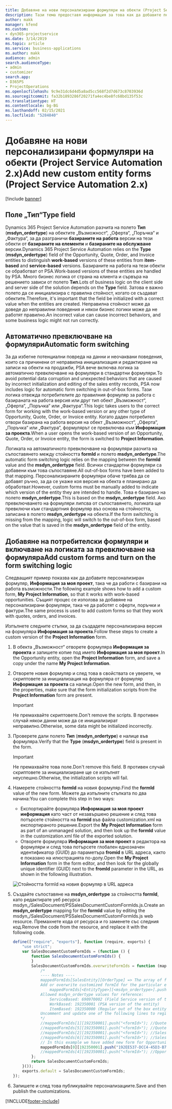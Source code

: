 ```yaml
---
title: Добавяне на нови персонализирани формуляри на обекти (Project Service Automation 2.x)
description: Тази тема предоставя информация за това как да добавите персонализирани формуляри на обекти за възможности, оферти, поръчки или фактури в Dynamics 365 Project Service Automation 2.x.
author: makk
manager: kfend
ms.custom:
- dyn365-projectservice
ms.date: 3/14/2019
ms.topic: article
ms.service: business-applications
ms.author: makk
audience: admin
search.audienceType:
- admin
- customizer
search.app:
- D365PS
- ProjectOperations
ms.openlocfilehash: 9c9e31dc6d4d5a8ad5cc568f2d7d673c8703936d
ms.sourcegitcommit: fa32b1893286f20271fa4ec4be8fc68bd135f53c
ms.translationtype: HT
ms.contentlocale: bg-BG
ms.lasthandoff: 02/15/2021
ms.locfileid: "5284840"
---
```

# <a name="add-new-custom-entity-forms-project-service-automation-2x"></a><span data-ttu-id="93306-103">Добавяне на нови персонализирани формуляри на обекти (Project Service Automation 2.x)</span><span class="sxs-lookup"><span data-stu-id="93306-103">Add new custom entity forms (Project Service Automation 2.x)</span></span>

[!include [banner](../../includes/psa-now-project-operations.md)]

## <a name="type-field"></a><span data-ttu-id="93306-104">Поле „Тип“</span><span class="sxs-lookup"><span data-stu-id="93306-104">Type field</span></span> 

<span data-ttu-id="93306-105">Dynamics 365 Project Service Automation разчита на полето **Тип** (**msdyn\_ordertype**) на обектите „Възможност“, „Оферта“, „Поръчка“ и „Фактура“, за да разграничи **базираните на работа** версии на тези обекти от **базираните на елементи** и **базираните на обслужване** версии.</span><span class="sxs-lookup"><span data-stu-id="93306-105">Dynamics 365 Project Service Automation relies on the **Type** (**msdyn\_ordertype**) field of the Opportunity, Quote, Order, and Invoice entities to distinguish **work-based** versions of these entities from **item-based** and **service-based** versions.</span></span> <span data-ttu-id="93306-106">Базираните на работа на тези обекти се обработват от PSA.</span><span class="sxs-lookup"><span data-stu-id="93306-106">Work-based versions of these entities are handled by PSA.</span></span> <span data-ttu-id="93306-107">Много бизнес логика от страна на клиента и сървъра на решението зависи от полето **Тип**.</span><span class="sxs-lookup"><span data-stu-id="93306-107">Lots of business logic on the client side and server side of the solution depends on the **Type** field.</span></span> <span data-ttu-id="93306-108">Затова е важно полето да се инициализира с правилна стойност, когато се създават обектите.</span><span class="sxs-lookup"><span data-stu-id="93306-108">Therefore, it's important that the field be initialized with a correct value when the entities are created.</span></span> <span data-ttu-id="93306-109">Неправилна стойност може да доведе до неправилни поведения и някои бизнес логики може да не работят правилно.</span><span class="sxs-lookup"><span data-stu-id="93306-109">An incorrect value can cause incorrect behaviors, and some business logic might not run correctly.</span></span>

## <a name="automatic-form-switching"></a><span data-ttu-id="93306-110">Автоматично превключване на формуляри</span><span class="sxs-lookup"><span data-stu-id="93306-110">Automatic form switching</span></span>

<span data-ttu-id="93306-111">За да избегне потенциални повреда на данни и неочаквани поведения, които са причинени от неправилна инициализация и редактиране на записи на обекти на продажби, PSA вече включва логика за автоматично превключване на формуляри в стандартни формуляри.</span><span class="sxs-lookup"><span data-stu-id="93306-111">To avoid potential data corruption and unexpected behaviors that are caused by incorrect initialization and editing of the sales entity records, PSA now includes logic for automatic form switching in out-of-box forms.</span></span> <span data-ttu-id="93306-112">Тази логика отвежда потребителите до правилния формуляр за работа с базираната на работа версия или друг тип обект „Възможност“, „Оферта“, „Поръчка“ или „Фактура“.</span><span class="sxs-lookup"><span data-stu-id="93306-112">This logic takes users to the correct form for working with the work-based version or any other type of Opportunity, Quote, Order, or Invoice entity.</span></span> <span data-ttu-id="93306-113">Когато даден потребител отвори базирана на работа версия на обект „Възможност“, „Оферта“, „Поръчка“ или „Фактура“, формулярът се превключва към **Информация за проекта**.</span><span class="sxs-lookup"><span data-stu-id="93306-113">When a user opens the work-based version of an Opportunity, Quote, Order, or Invoice entity, the form is switched to **Project Information**.</span></span>

<span data-ttu-id="93306-114">Логиката на автоматичното превключване на формуляри разчита на съпоставянето между стойността **formId** и полето **msdyn\_ordertype**.</span><span class="sxs-lookup"><span data-stu-id="93306-114">The automatic form switching logic relies on the mapping between the **formId** value and the **msdyn\_ordertype** field.</span></span> <span data-ttu-id="93306-115">Всички стандартни формуляри са добавени към това съпоставяне.</span><span class="sxs-lookup"><span data-stu-id="93306-115">All out-of-box forms have been added to that mapping.</span></span> <span data-ttu-id="93306-116">Персонализираните формуляри обаче трябва да се добавят ръчно, за да се укаже коя версия на обекта е планирано да обработват.</span><span class="sxs-lookup"><span data-stu-id="93306-116">However, custom forms must be manually added to indicate which version of the entity they are intended to handle.</span></span> <span data-ttu-id="93306-117">Това е базирано на полето **msdyn\_ordertype**.</span><span class="sxs-lookup"><span data-stu-id="93306-117">This is based on the **msdyn\_ordertype** field.</span></span> <span data-ttu-id="93306-118">Ако превключването на формуляри липсва от съпоставянето, логиката ще превключи към стандартния формуляр въз основа на стойността, записана в полето **msdyn\_ordertype** на обекта.</span><span class="sxs-lookup"><span data-stu-id="93306-118">If the form switching is missing from the mapping, logic will switch to the out-of-box form, based on the value that is saved in the **msdyn\_ordertype** field of the entity.</span></span>

## <a name="add-custom-forms-and-turn-on-the-form-switching-logic"></a><span data-ttu-id="93306-119">Добавяне на потребителски формуляри и включване на логиката за превключване на формуляра</span><span class="sxs-lookup"><span data-stu-id="93306-119">Add custom forms and turn on the form switching logic</span></span>

<span data-ttu-id="93306-120">Следващият пример показва как да добавите персонализиран формуляр, **Информация за моя проект**, така че да работи с базирани на работа възможности.</span><span class="sxs-lookup"><span data-stu-id="93306-120">The following example shows how to add a custom form, **My Project Information**, so that it works with work-based opportunities.</span></span> <span data-ttu-id="93306-121">Същият процес се използва за добавяне на персонализирани формуляри, така че да работят с оферти, поръчки и фактури.</span><span class="sxs-lookup"><span data-stu-id="93306-121">The same process is used to add custom forms so that they work with quotes, orders, and invoices.</span></span>

<span data-ttu-id="93306-122">Изпълнете следните стъпки, за да създадете персонализирана версия на формуляра **Информация за проекта**.</span><span class="sxs-lookup"><span data-stu-id="93306-122">Follow these steps to create a custom version of the **Project Information** form.</span></span>

1. <span data-ttu-id="93306-123">В обекта „Възможност“ отворете формуляра **Информация за проекта** и запишете копие под името **Информация за моя проект**.</span><span class="sxs-lookup"><span data-stu-id="93306-123">In the Opportunity entity, open the **Project Information** form, and save a copy under the name **My Project Information**.</span></span>
2. <span data-ttu-id="93306-124">Отворете новия формуляр и след това в свойствата се уверете, че скриптовете за инициализация на формуляра от формуляр **Информация за проекта** са налице.</span><span class="sxs-lookup"><span data-stu-id="93306-124">Open the new form, and then, in the properties, make sure that the form initialization scripts from the **Project Information** form are present.</span></span> 

    > [!IMPORTANT]
    > <span data-ttu-id="93306-125">Не премахвайте скриптовете.</span><span class="sxs-lookup"><span data-stu-id="93306-125">Don't remove the scripts.</span></span> <span data-ttu-id="93306-126">В противен случай някои данни може да се инициализират неправилно.</span><span class="sxs-lookup"><span data-stu-id="93306-126">Otherwise, some data might be initialized incorrectly.</span></span>

3. <span data-ttu-id="93306-127">Проверете дали полето **Тип** (**msdyn\_ordertype**) е налице във формуляра.</span><span class="sxs-lookup"><span data-stu-id="93306-127">Verify that the **Type** (**msdyn\_ordertype**) field is present in the form.</span></span> 

    > [!IMPORTANT]
    > <span data-ttu-id="93306-128">Не премахвайте това поле.</span><span class="sxs-lookup"><span data-stu-id="93306-128">Don't remove this field.</span></span> <span data-ttu-id="93306-129">В противен случай скриптовете за инициализиране ще се изпълнят неуспешно.</span><span class="sxs-lookup"><span data-stu-id="93306-129">Otherwise, the initialization scripts will fail.</span></span>

4. <span data-ttu-id="93306-130">Намерете стойността **formId** на новия формуляр.</span><span class="sxs-lookup"><span data-stu-id="93306-130">Find the **formId** value of the new form.</span></span> <span data-ttu-id="93306-131">Можете да изпълните стъпката по два начина:</span><span class="sxs-lookup"><span data-stu-id="93306-131">You can complete this step in two ways:</span></span>

    - <span data-ttu-id="93306-132">Експортирайте формуляра **Информация за моя проект информация** като част от незавършено решение и след това потърсете стойността на **formid** във файла customization.xml на експортираното решение.</span><span class="sxs-lookup"><span data-stu-id="93306-132">Export the **My Project Information** form as part of an unmanaged solution, and then look up the **formId** value in the customization.xml file of the exported solution.</span></span>
    - <span data-ttu-id="93306-133">Отворете формуляра **Информация за моя проект** в редактора на формуляри и след това потърсете глобален еднозначен идентификатор (GUID) до параметъра **fromid** в URL адреса, както е показано на илюстрацията по-долу.</span><span class="sxs-lookup"><span data-stu-id="93306-133">Open the **My Project Information** form in the form editor, and then look for the globally unique identifier (GUID) next to the **fromId** parameter in the URL, as shown in the following illustration.</span></span>

    ![Стойността formId на новия формуляр в URL адреса](media/how-to-add-custom-forms-in-v2.0.png)

5. <span data-ttu-id="93306-135">Създайте съпоставяне на **msdyn\_ordertype** за стойността **formId**, като редактирате уеб ресурса msdyn\_/SalesDocument/PSSalesDocumentCustomFormIds.js.</span><span class="sxs-lookup"><span data-stu-id="93306-135">Create an **msdyn\_ordertype** mapping for the **formId** value by editing the msdyn\_/SalesDocument/PSSalesDocumentCustomFormIds.js web resource.</span></span> <span data-ttu-id="93306-136">Премахнете кода от ресурса и го заменете със следния код.</span><span class="sxs-lookup"><span data-stu-id="93306-136">Remove the code from the resource, and replace it with the following code.</span></span>

    ```javascript
    define(["require", "exports"], function (require, exports) {
        "use strict";
        var SalesDocumentCustomFormIds = (function () {
            function SalesDocumentCustomFormIds() {
            }
            SalesDocumentCustomFormIds.overwriteFormIds = function (mappedFormIds) {
                /*
                ---- Notes ----
                mappedFormIds[SalesEntity][OrderType] => The array of forms IDs that support particular entity and order type
                Add or overwrite customized formId for the particular entity and order type by calling:
                    mappedFormIds[<EntityType>][<msdyn_ordertype>].push("<formId>");
                Allowed msdyn_ordertype values for reference:
                    ServiceBased: 690970002 (Field Service version of the entity)
                    WorkBased: 192350001 (PSA version of the entity)
                    ItemBased: 192350000 (Regular out of the box entity)
                Uncomment and update one of the following lines to register custom PSA form for required entity:
                */      
                //mappedFormIds[1][192350001].push("<formId>"); //Quote
                //mappedFormIds[5][192350001].push("<formId>"); //Quote Line
                //mappedFormIds[2][192350001].push("<formId>"); //Sales Order
                //mappedFormIds[6][192350001].push("<formId>"); //Sales Order Line
                // In this example we have added new form for Opportunity
                mappedFormIds[0][192350001].push("192EE537-DCC4-45D3-B7AF-EA694B9113D2"); //Opportunity
                //mappedFormIds[4][192350001].push("<formId>"); //Opportunity Line
            };
            return SalesDocumentCustomFormIds;
        }());
        exports.default = SalesDocumentCustomFormIds;
    });
    ```

6. <span data-ttu-id="93306-137">Запишете и след това публикувайте персонализациите.</span><span class="sxs-lookup"><span data-stu-id="93306-137">Save and then publish the customizations.</span></span>


[!INCLUDE[footer-include](../../includes/footer-banner.md)]